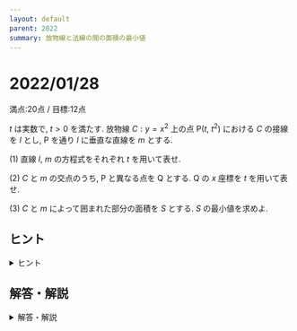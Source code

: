 ```yaml
---
layout: default
parent: 2022
summary: 放物線と法線の間の面積の最小値
---
```


# 2022/01/28

満点:20点 / 目標:12点

$t$ は実数で, $t>0$ を満たす. 放物線 $C: y=x^2$ 上の点 $\mathrm{P}(t,\ t^2)$ における $C$ の接線を $l$ とし, $\mathrm{P}$ を通り $l$ に垂直な直線を $m$ とする.

(1) 直線 $l$, $m$ の方程式をそれぞれ $t$ を用いて表せ.

(2) $C$ と $m$ の交点のうち, $\mathrm{P}$ と異なる点を $\mathrm{Q}$ とする. $\mathrm{Q}$ の $x$ 座標を $t$ を用いて表せ.

(3) $C$ と $m$ によって囲まれた部分の面積を $S$ とする. $S$ の最小値を求めよ.

## ヒント

<details markdown="1">
<summary>ヒント</summary>

- (1) $2$ 直線が垂直 $\Leftrightarrow$ (傾きの積) $=-1$
- (2) 交点の座標は連立して求める. $x=t$ で交わっているので……

</details>

## 解答・解説

<details markdown="1">
<summary>解答・解説</summary>

放物線と法線 (接線に垂直な直線) の間の面積の最小値を求める問題です。誘導を丁寧につけたので、発想の飛躍はないでしょう。正確に処理できるかどうかで得点が大きく変わる問題だと思います。

放物線と直線で囲まれた面積を求めるとき、交点の $x$ 座標がきれいな値になっていないと計算が大変です。交点の $x$ 座標の差が簡単に求まる場合には、通称 1/6 公式が便利です。

$$ \int_\alpha^\beta (x-\alpha)(x-\beta) dx = -\frac{1}{6}(\beta-\alpha)^3 $$

これです。放物線と直線で囲まれた面積の計算では、その性質上必ず 1/6 公式を使うことができます。

好みじゃないといって教えたがらない先生は結構いるのですが、こういう計算技法を知らないと素早く処理できない問題が存在するので、必ず習得するべきだと思います。詳しい説明は[受験の月](https://examist.jp/mathematics/integral/16menseki1/)で確認しましょう。

(3) の最後は相加相乗です。見た目からして $t$ と $\dfrac{1}{2t}$ があるので、相加相乗を思い浮かべてほしいところですが、経験値がないと厳しいでしょう。[2021/03/19](https://kampachi-dev.github.io/mathterro/2021/20210319_eq/) のように逆像法 (いわゆる $=k$ とおく方法) で直接求めることもできますが、本解に比べて煩雑です。一応別解に載せました。

![](img/mathterro_20220128_01.jpg)
![](img/mathterro_20220128_02.jpg)

</details>